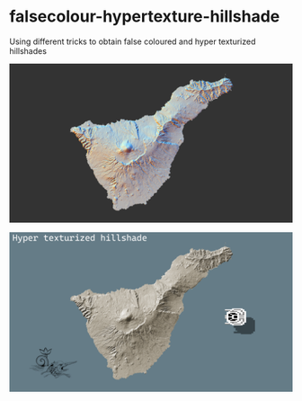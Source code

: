 # falsecolour-hypertexture-hillshade
Using different tricks to obtain false coloured and hyper texturized hillshades

![falsecolour-hypertexture-hillshade](/hillshadecolour.png)

![falsecolour-hypertexture-hillshade](/hillshadeofhillshade.png)
